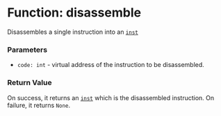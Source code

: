 # Function: disassemble

Disassembles a single instruction into an [`inst`](./objects-inst.md)

### Parameters
- `code: int` - virtual address of the instruction to be disassembled.

### Return Value
On success, it returns an [`inst`](./objects-inst.md) which is the disassembled instruction. On failure, it returns `None`.
